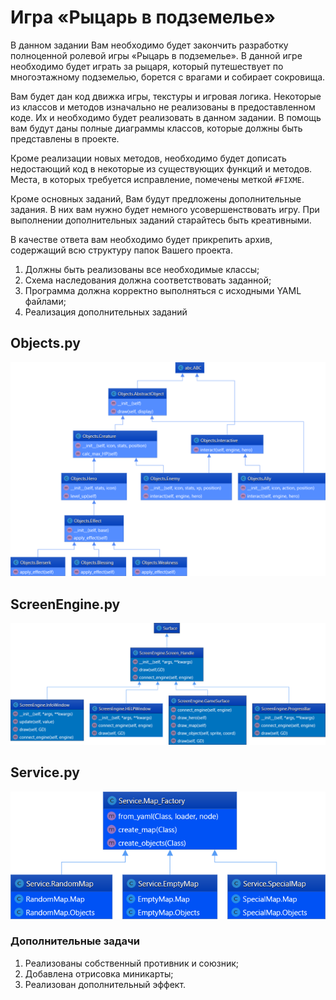 # Игра «Рыцарь в подземелье»

В данном задании Вам необходимо будет закончить разработку полноценной ролевой игры «Рыцарь в подземелье». В данной игре необходимо будет играть за рыцаря, который путешествует по многоэтажному подземелью, борется с врагами и собирает сокровища.

Вам будет дан код движка игры, текстуры и игровая логика. Некоторые из классов и методов изначально не реализованы в предоставленном коде. Их и необходимо будет реализовать в данном задании. В помощь вам будут даны полные диаграммы классов, которые должны быть представлены в проекте.

Кроме реализации новых методов, необходимо будет дописать недостающий код в некоторые из существующих функций и методов. Места, в которых требуется исправление, помечены меткой `#FIXME`.

Кроме основных заданий, Вам будут предложены дополнительные задания. В них вам нужно будет немного усовершенствовать игру. При выполнении дополнительных заданий старайтесь быть креативными.

В качестве ответа вам необходимо будет прикрепить архив, содержащий всю структуру папок Вашего проекта.

1. Должны быть реализованы все необходимые классы;
2. Схема наследования должна соответствовать заданной;
3. Программа должна корректно выполняться с исходными YAML файлами;
4. Реализация дополнительных заданий

## Objects.py

![Objects](../img/Objects.png)

## ScreenEngine.py

![Screen](../img/ScreenEngine.png)

## Service.py

![Service](../img/Service.png)

### Дополнительные задачи

1. Реализованы собственный противник и союзник;
2. Добавлена отрисовка миникарты;
3. Реализован дополнительный эффект.
